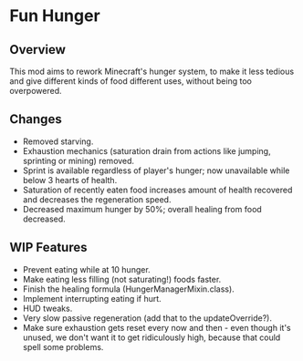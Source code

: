 # Fun Hunger
## Overview
This mod aims to rework Minecraft's hunger system, to make it less tedious and give different kinds of food different uses, without being too overpowered.
## Changes
- Removed starving.
- Exhaustion mechanics (saturation drain from actions like jumping, sprinting or mining) removed. 
- Sprint is available regardless of player's hunger; now unavailable while below 3 hearts of health.
- Saturation of recently eaten food increases amount of health recovered and decreases the regeneration speed.
- Decreased maximum hunger by 50%; overall healing from food decreased.
## WIP Features
- Prevent eating while at 10 hunger.
- Make eating less filling (not saturating!) foods faster.
- Finish the healing formula (HungerManagerMixin.class).
- Implement interrupting eating if hurt.
- HUD tweaks.
- Very slow passive regeneration (add that to the updateOverride?).
- Make sure exhaustion gets reset every now and then - even though it's unused, we don't want it to get ridiculously high, because that could spell some problems.